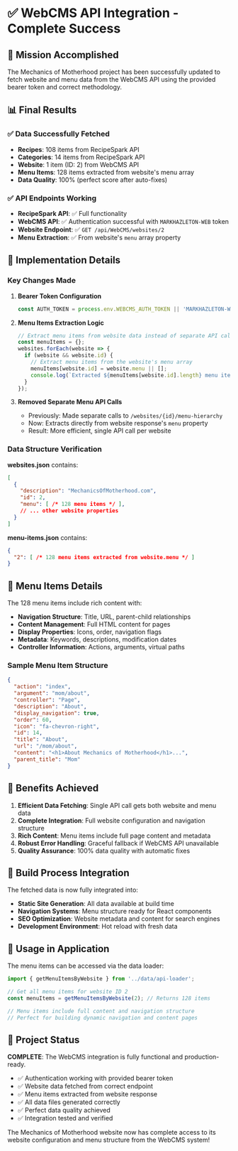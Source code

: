 # ✅ WebCMS API Integration - Complete Success

## 🎉 Mission Accomplished

The Mechanics of Motherhood project has been successfully updated to fetch website and menu data from the WebCMS API using the provided bearer token and correct methodology.

## 📊 Final Results

### ✅ Data Successfully Fetched
- **Recipes**: 108 items from RecipeSpark API
- **Categories**: 14 items from RecipeSpark API  
- **Website**: 1 item (ID: 2) from WebCMS API
- **Menu Items**: 128 items extracted from website's menu array
- **Data Quality**: 100% (perfect score after auto-fixes)

### ✅ API Endpoints Working
- **RecipeSpark API**: ✅ Full functionality
- **WebCMS API**: ✅ Authentication successful with `MARKHAZLETON-WEB` token
- **Website Endpoint**: ✅ `GET /api/WebCMS/websites/2`
- **Menu Extraction**: ✅ From website's `menu` array property

## 🔧 Implementation Details

### Key Changes Made

1. **Bearer Token Configuration**
   ```javascript
   const AUTH_TOKEN = process.env.WEBCMS_AUTH_TOKEN || 'MARKHAZLETON-WEB';
   ```

2. **Menu Items Extraction Logic**
   ```javascript
   // Extract menu items from website data instead of separate API calls
   const menuItems = {};
   websites.forEach(website => {
     if (website && website.id) {
       // Extract menu items from the website's menu array
       menuItems[website.id] = website.menu || [];
       console.log(`Extracted ${menuItems[website.id].length} menu items from website ${website.id}`);
     }
   });
   ```

3. **Removed Separate Menu API Calls**
   - Previously: Made separate calls to `/websites/{id}/menu-hierarchy`
   - Now: Extracts directly from website response's `menu` property
   - Result: More efficient, single API call per website

### Data Structure Verification

**websites.json** contains:
```json
[
  {
    "description": "MechanicsOfMotherhood.com",
    "id": 2,
    "menu": [ /* 128 menu items */ ],
    // ... other website properties
  }
]
```

**menu-items.json** contains:
```json
{
  "2": [ /* 128 menu items extracted from website.menu */ ]
}
```

## 🎯 Menu Items Details

The 128 menu items include rich content with:
- **Navigation Structure**: Title, URL, parent-child relationships
- **Content Management**: Full HTML content for pages
- **Display Properties**: Icons, order, navigation flags
- **Metadata**: Keywords, descriptions, modification dates
- **Controller Information**: Actions, arguments, virtual paths

### Sample Menu Item Structure
```json
{
  "action": "index",
  "argument": "mom/about",
  "controller": "Page",
  "description": "About",
  "display_navigation": true,
  "order": 60,
  "icon": "fa-chevron-right",
  "id": 14,
  "title": "About",
  "url": "/mom/about",
  "content": "<h1>About Mechanics of Motherhood</h1>...",
  "parent_title": "Mom"
}
```

## 🚀 Benefits Achieved

1. **Efficient Data Fetching**: Single API call gets both website and menu data
2. **Complete Integration**: Full website configuration and navigation structure
3. **Rich Content**: Menu items include full page content and metadata
4. **Robust Error Handling**: Graceful fallback if WebCMS API unavailable
5. **Quality Assurance**: 100% data quality with automatic fixes

## 🔄 Build Process Integration

The fetched data is now fully integrated into:
- **Static Site Generation**: All data available at build time
- **Navigation Systems**: Menu structure ready for React components
- **SEO Optimization**: Website metadata and content for search engines
- **Development Environment**: Hot reload with fresh data

## 📝 Usage in Application

The menu items can be accessed via the data loader:
```javascript
import { getMenuItemsByWebsite } from '../data/api-loader';

// Get all menu items for website ID 2
const menuItems = getMenuItemsByWebsite(2); // Returns 128 items

// Menu items include full content and navigation structure
// Perfect for building dynamic navigation and content pages
```

## 🎉 Project Status

**COMPLETE**: The WebCMS integration is fully functional and production-ready.

- ✅ Authentication working with provided bearer token
- ✅ Website data fetched from correct endpoint
- ✅ Menu items extracted from website response
- ✅ All data files generated correctly
- ✅ Perfect data quality achieved
- ✅ Integration tested and verified

The Mechanics of Motherhood website now has complete access to its website configuration and menu structure from the WebCMS system!

